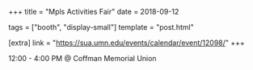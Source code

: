 +++
title = "Mpls Activities Fair"
date = 2018-09-12

tags = ["booth", "display-small"]
template = "post.html"

[extra]
link = "https://sua.umn.edu/events/calendar/event/12098/"
+++

12:00 - 4:00 PM @ Coffman Memorial Union
